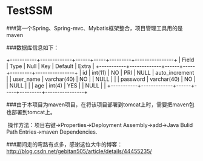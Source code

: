 # TestSSM
###第一个Spring、Spring-mvc、Mybatis框架整合，项目管理工具用的是maven

###数据库信息如下：

+-----------+-------------+------+-----+---------+----------------+ 
| Field     | Type        | Null | Key | Default | Extra          | 
+-----------+-------------+------+-----+---------+----------------+ 
| id        | int(11)     | NO   | PRI | NULL    | auto_increment | 
| user_name | varchar(40) | NO   |     | NULL    |                | 
| password  | varchar(40) | NO   |     | NULL    |                | 
| age       | int(4)      | YES  |     | NULL    |                | 
+-----------+-------------+------+-----+---------+----------------+ 



###由于本项目为maven项目，在将该项目部署到tomcat上时，需要把maven包也部署到tomcat上。
  
  操作方法：项目右键->Properties->Deployment Assembly->add->Java Bulid Path Entries->maven Dependencies.


###期间走的弯路有点多，感谢这位大牛的博客：http://blog.csdn.net/gebitan505/article/details/44455235/

